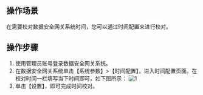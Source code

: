 ## 操作场景
在需要校对数据安全网关系统时间，您可以通过时间配置来进行校对。


## 操作步骤

1. 使用管理员账号登录数据安全网关系统。
2. 在数据安全网关系统单击【系统参数】>【时间配置】，进入时间配置页面。在校对时间一栏填写当下时间即可，如下图所示：
![1](https://main.qcloudimg.com/raw/3acb0ecbbe30334bdf4d3d324820a060.png)
3. 单击【设置】，即可完成时间校对。

